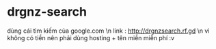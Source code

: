 # drgnz-search
dùng cái tìm kiếm của google.com \n
link : http://drgnzsearch.rf.gd \n
vì không có tiền nên phải dùng hosting + tên miền miễn phí :v
